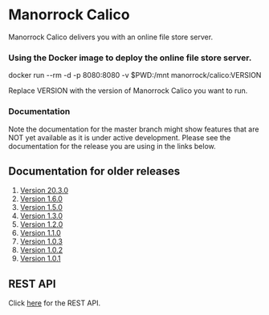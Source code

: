
# Manorrock Calico

Manorrock Calico delivers you with an online file store server.

### Using the Docker image to deploy the online file store server.

  docker run --rm -d -p 8080:8080 -v $PWD:/mnt manorrock/calico:VERSION

Replace VERSION with the version of Manorrock Calico you want to run.

### Documentation

Note the documentation for the master branch might show features that are NOT
yet available as it is under active development. Please see the documentation
for the release you are using in the links below.

## Documentation for older releases

1. [Version 20.3.0](https://github.com/manorrock/calico/tree/v20.3.0)
1. [Version 1.6.0](https://github.com/manorrock/calico/tree/v1.6.0)
2. [Version 1.5.0](https://github.com/manorrock/calico/tree/v1.5.0)
3. [Version 1.3.0](https://github.com/manorrock/calico/tree/v1.3.0)
4. [Version 1.2.0](https://github.com/manorrock/calico/tree/v1.2.0)
5. [Version 1.1.0](https://github.com/manorrock/calico/tree/v1.1.0)
6. [Version 1.0.3](https://github.com/manorrock/calico/tree/v1.0.3)
7. [Version 1.0.2](https://github.com/manorrock/calico/tree/v1.0.2)
8. [Version 1.0.1](https://github.com/manorrock/calico/tree/v1.0.1)

## REST API

Click [here](REST.md) for the REST API.
